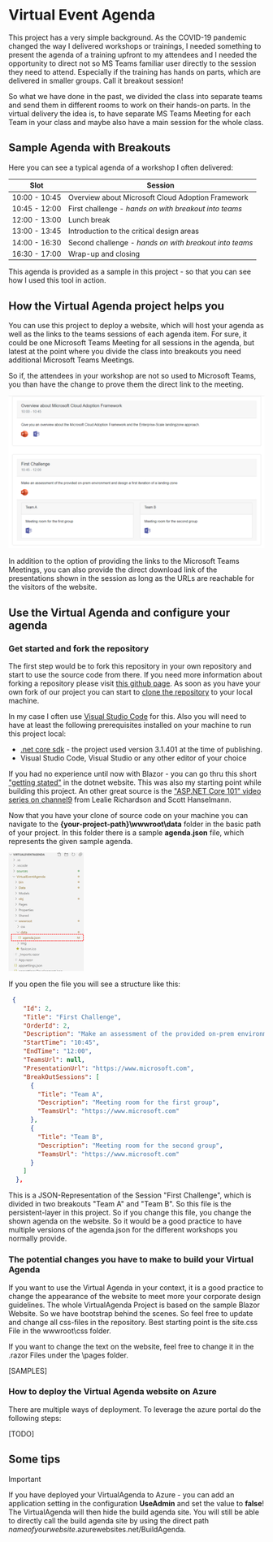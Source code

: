 # Virtual Event Agenda

This project has a very simple background. As the COVID-19 pandemic changed the way I delivered workshops or trainings, I needed something to present the agenda of a training upfront to my attendees and I needed the opportunity to direct not so MS Teams familiar user directly to the session they need to attend. Especially if the training has hands on parts, which are delivered in smaller groups. Call it breakout session! 

So what we have done in the past, we divided the class into separate teams and send them in different rooms to work on their hands-on parts. In the virtual delivery the idea is, to have separate MS Teams Meeting for each Team in your class and maybe also have a main session for the whole class.

## Sample Agenda with Breakouts

Here you can see a typical agenda of a workshop I often delivered:


|Slot|Session|
|---|---|
|10:00 - 10:45|Overview about Microsoft Cloud Adoption Framework|
|10:45 - 12:00|First challenge - _hands on with breakout into teams_|
|12:00 - 13:00|Lunch break|
|13:00 - 13:45|Introduction to the critical design areas|
|14:00 - 16:30|Second challenge - _hands on with breakout into teams_|
|16:30 - 17:00|Wrap-up and closing|

This agenda is provided as a sample in this project - so that you can see how I used this tool in action. 

## How the Virtual Agenda project helps you

You can use this project to deploy a website, which will host your agenda as well as the links to the teams sessions of each agenda item. For sure, it could be one Microsoft Teams Meeting for all sessions in the agenda, but latest at the point where you divide the class into breakouts you need additional Microsoft Teams Meetings.

So if, the attendees in your workshop are not so used to Microsoft Teams, you than have the change to prove them the direct link to the meeting.

![Screenshot of the sample agenda](sources/agenda-screenshot.png "Sample agenda screenshot")

In addition to the option of providing the links to the Microsoft Teams Meetings, you can also provide the direct download link of the presentations shown in the session as long as the URLs are reachable for the visitors of the website.

## Use the Virtual Agenda and configure your agenda

### Get started and fork the repository

The first step would be to fork this repository in your own repository and start to use the source code from there. If you need more information about forking a repository please visit [this github page](https://guides.github.com/activities/forking/). As soon as you have your own fork of our project you can start to [clone the repository](https://docs.github.com/en/enterprise/2.13/user/articles/cloning-a-repository) to your local machine.

In my case I often use [Visual Studio Code](https://code.visualstudio.com/) for this. Also you will need to have at least the following prerequisites installed on your machine to run this project local:

- [.net core sdk](https://dotnet.microsoft.com/download/dotnet-core) - the project used version 3.1.401 at the time of publishing.
- Visual Studio Code, Visual Studio or any other editor of your choice

If you had no experience until now with Blazor - you can go thru this short ["getting stated"](https://dotnet.microsoft.com/learn/aspnet/blazor-tutorial/install) in the dotnet website. This was also my starting point while building this project. An other great source is the ["ASP.NET Core 101" video series on channel9](https://channel9.msdn.com/Series/ASPNET-Core-101) from Lealie Richardson and Scott Hanselmann.

Now that you have your clone of source code on your machine you can navigate to the __{your-project-path}\wwwroot\data__ folder in the basic path of your project. In this folder there is a sample __agenda.json__ file, which represents the given sample agenda. 

![agenda.json-File](/sources/agenda-json-file.png)

If you open the file you will see a structure like this:

```json
 {
    "Id": 2,
    "Title": "First Challenge",
    "OrderId": 2,
    "Description": "Make an assessment of the provided on-prem environment and design a first iteration of a landing-zone",
    "StartTime": "10:45",
    "EndTime": "12:00",
    "TeamsUrl": null,
    "PresentationUrl": "https://www.microsoft.com",
    "BreakOutSessions": [
      {
        "Title": "Team A",
        "Description": "Meeting room for the first group",
        "TeamsUrl": "https://www.microsoft.com"
      },
      {
        "Title": "Team B",
        "Description": "Meeting room for the second group",
        "TeamsUrl": "https://www.microsoft.com"
      }
    ]
  },
```

This is a JSON-Representation of the Session "First Challenge", which is divided in two breakouts "Team A" and "Team B". So this file is the persistent-layer in this project. So if you change this file, you change the shown agenda on the website. So it would be a good practice to have multiple versions of the agenda.json for the different workshops you normally provide.

### The potential changes you have to make to build your Virtual Agenda

If you want to use the Virtual Agenda in your context, it is a good practice to change the appearance of the website to meet more your corporate design guidelines. The whole VirtualAgenda Project is based on the sample Blazor Website. So we have bootstrap behind the scenes. So feel free to update and change all css-files in the repository. Best starting point is the site.css File in the wwwroot\css folder. 

If you want to change the text on the website, feel free to change it in the .razor Files under the \pages folder.

[SAMPLES]

### How to deploy the Virtual Agenda website on Azure

There are multiple ways of deployment. To leverage the azure portal do the following steps:

[TODO]

## Some tips

> [!IMPORTANT]
> If you have deployed your VirtualAgenda to Azure - you can add an application setting in the configuration __UseAdmin__ and set the value to __false__! The VirtualAgenda will then hide the build agenda site. You will still be able to directly call the build agenda site by using the direct path _nameofyourwebsite_.azurewebsites.net/BuildAgenda.

